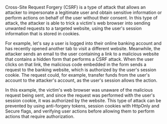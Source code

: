 

Cross-Site Request Forgery (CSRF) is a type of attack that allows an attacker to impersonate a legitimate user and obtain sensitive information or perform actions on behalf of the user without their consent. In this type of attack, the attacker is able to trick a victim's web browser into sending unwanted requests to a targeted website, using the user's session information that is stored in cookies.

For example, let's say a user is logged into their online banking account and has recently opened another tab to visit a different website. Meanwhile, the attacker sends an email to the user containing a link to a malicious website that contains a hidden form that performs a CSRF attack. When the user clicks on that link, the malicious code embedded in the form sends a request to the banking website, which is authorized by the user's session cookie. The request could, for example, transfer funds from the user's account to the attacker's account, as the user's session allows the action.

In this example, the victim's web browser was unaware of the malicious request being sent, and since the request was performed with the user's session cookie, it was authorized by the website. This type of attack can be prevented by using anti-forgery tokens, session cookies with HttpOnly and Secure flags, and verifying user actions before allowing them to perform actions that require authorization.